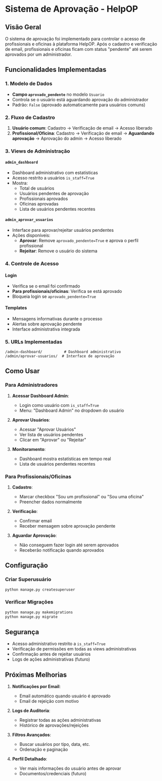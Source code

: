 # Sistema de Aprovação - HelpOP
## Visão Geral

O sistema de aprovação foi implementado para controlar o acesso de profissionais e oficinas à plataforma HelpOP. Após o cadastro e verificação de email, profissionais e oficinas ficam com status "pendente" até serem aprovados por um administrador.

## Funcionalidades Implementadas

### 1. Modelo de Dados
- **Campo `aprovado_pendente`** no modelo `Usuario`
- Controla se o usuário está aguardando aprovação do administrador
- Padrão: `False` (aprovado automaticamente para usuários comuns)

### 2. Fluxo de Cadastro
1. **Usuário comum**: Cadastro → Verificação de email → Acesso liberado
2. **Profissional/Oficina**: Cadastro → Verificação de email → **Aguardando aprovação** → Aprovação do admin → Acesso liberado

### 3. Views de Administração

#### `admin_dashboard`
- Dashboard administrativo com estatísticas
- Acesso restrito a usuários `is_staff=True`
- Mostra:
  - Total de usuários
  - Usuários pendentes de aprovação
  - Profissionais aprovados
  - Oficinas aprovadas
  - Lista de usuários pendentes recentes

#### `admin_aprovar_usuarios`
- Interface para aprovar/rejeitar usuários pendentes
- Ações disponíveis:
  - **Aprovar**: Remove `aprovado_pendente=True` e aprova o perfil profissional
  - **Rejeitar**: Remove o usuário do sistema

### 4. Controle de Acesso

#### Login
- Verifica se o email foi confirmado
- **Para profissionais/oficinas**: Verifica se está aprovado
- Bloqueia login se `aprovado_pendente=True`

#### Templates
- Mensagens informativas durante o processo
- Alertas sobre aprovação pendente
- Interface administrativa integrada

### 5. URLs Implementadas
```
/admin-dashboard/          # Dashboard administrativo
/admin/aprovar-usuarios/  # Interface de aprovação
```

## Como Usar

### Para Administradores

1. **Acessar Dashboard Admin**:
   - Login como usuário com `is_staff=True`
   - Menu: "Dashboard Admin" no dropdown do usuário

2. **Aprovar Usuários**:
   - Acessar "Aprovar Usuários"
   - Ver lista de usuários pendentes
   - Clicar em "Aprovar" ou "Rejeitar"

3. **Monitoramento**:
   - Dashboard mostra estatísticas em tempo real
   - Lista de usuários pendentes recentes

### Para Profissionais/Oficinas

1. **Cadastro**:
   - Marcar checkbox "Sou um profissional" ou "Sou uma oficina"
   - Preencher dados normalmente

2. **Verificação**:
   - Confirmar email
   - Receber mensagem sobre aprovação pendente

3. **Aguardar Aprovação**:
   - Não conseguem fazer login até serem aprovados
   - Receberão notificação quando aprovados

## Configuração

### Criar Superusuário
```bash
python manage.py createsuperuser
```

### Verificar Migrações
```bash
python manage.py makemigrations
python manage.py migrate
```

## Segurança

- Acesso administrativo restrito a `is_staff=True`
- Verificação de permissões em todas as views administrativas
- Confirmação antes de rejeitar usuários
- Logs de ações administrativas (futuro)

## Próximas Melhorias

1. **Notificações por Email**:
   - Email automático quando usuário é aprovado
   - Email de rejeição com motivo

2. **Logs de Auditoria**:
   - Registrar todas as ações administrativas
   - Histórico de aprovações/rejeições

3. **Filtros Avançados**:
   - Buscar usuários por tipo, data, etc.
   - Ordenação e paginação

4. **Perfil Detalhado**:
   - Ver mais informações do usuário antes de aprovar
   - Documentos/credenciais (futuro) 